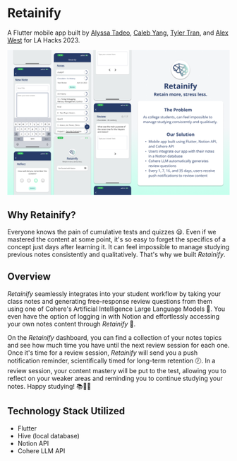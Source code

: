 # Retainify
A Flutter mobile app built by [Alyssa Tadeo](https://github.com/ajtadeo), [Caleb Yang](https://github.com/SpiritualPanda), [Tyler Tran](https://github.com/tylerdtran), and [Alex West](https://github.com/awest25) for LA Hacks 2023.

![Retainify-presentation](lib/assets/Retainify-presentation.png)

## Why Retainify?
Everyone knows the pain of cumulative tests and quizzes 😫. Even if we mastered the content at some point, it's so easy to forget the specifics of a concept just days after learning it. It can feel impossible to manage studying previous notes consistently and qualitatively. That's why we built _Retainify_.

## Overview
_Retainify_ seamlessly integrates into your student workflow by taking your class notes and generating free-response review questions from them using one of Cohere's Artificial Intelligence Large Language Models 🧠. You even have the option of logging in with Notion and effortlessly accessing your own notes content through _Retainify_ 📓.

On the _Retainify_ dashboard, you can find a collection of your notes topics and see how much time you have until the next review session for each one. Once it's time for a review session, _Retainify_ will send you a push notification reminder, scientifically timed for long-term retention 🕖. In a review session, your content mastery will be put to the test, allowing you to reflect on your weaker areas and reminding you to continue studying your notes. Happy studying! 📚👩‍🏫  

## Technology Stack Utilized 
* Flutter
* Hive (local database)
* Notion API
* Cohere LLM API
